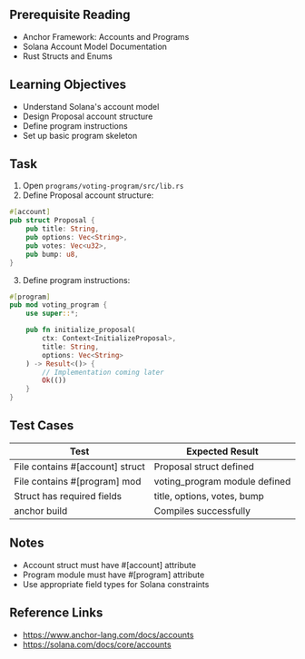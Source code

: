 ## Prerequisite Reading
- Anchor Framework: Accounts and Programs
- Solana Account Model Documentation
- Rust Structs and Enums

## Learning Objectives
- Understand Solana's account model
- Design Proposal account structure
- Define program instructions
- Set up basic program skeleton

## Task
1. Open `programs/voting-program/src/lib.rs`
2. Define Proposal account structure:
```rust
#[account]
pub struct Proposal {
    pub title: String,
    pub options: Vec<String>,
    pub votes: Vec<u32>,
    pub bump: u8,
}
```

3. Define program instructions:
```rust
#[program]
pub mod voting_program {
    use super::*;

    pub fn initialize_proposal(
        ctx: Context<InitializeProposal>,
        title: String,
        options: Vec<String>
    ) -> Result<()> {
        // Implementation coming later
        Ok(())
    }
}
```

## Test Cases
| Test | Expected Result |
|------|-----------------|
| File contains #[account] struct | Proposal struct defined |
| File contains #[program] mod | voting_program module defined |
| Struct has required fields | title, options, votes, bump |
| anchor build | Compiles successfully |

## Notes
- Account struct must have #[account] attribute
- Program module must have #[program] attribute
- Use appropriate field types for Solana constraints

## Reference Links
- https://www.anchor-lang.com/docs/accounts
- https://solana.com/docs/core/accounts
